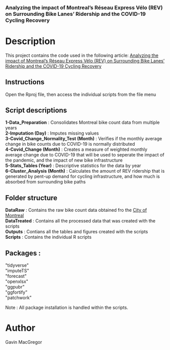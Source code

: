 ### Analyzing the impact of Montreal’s Réseau Express Vélo (REV) on Surrounding Bike Lanes’ Ridership and the COVID-19 Cycling Recovery

# Description
This project contains the code used in the following article: 
[Analyzing the impact of Montreal’s Réseau Express Vélo (REV) on Surrounding Bike Lanes’ Ridership and the COVID-19 Cycling Recovery](https://www.mdpi.com/2071-1050/16/14/5992)

## Instructions

Open the Rproj file, then access the individual scripts from the file menu <br/>

## Script descriptions

**1-Data_Preparation** :  Consolidates Montreal bike count data from multiple years <br/>
**2-Imputation (Day)** :  Imputes missing values <br/>
**3-Covid_Change_Normality_Test (Month)** : Verifies if the monthly average change in bike counts due to COVID-19 is normally distributed <br/>
**4-Covid_Change (Month)** : Creates a measure of weighted monthly average change due to COVID-19 that will be used to seperate the impact of the pandemic, and the impact of new bike infrastructure <br/>
**5-Stats_Tables (Year)** : Descriptive statistics for the data by year <br/>
**6-Cluster_Analysis (Month)** : Calculates the amount of REV ridership that is generated by pent-up demand for cycling infrastructure, and how much is absorbed from surrounding bike paths <br/>

## Folder structure 

**DataRaw** : Contains the raw bike count data obtained fro the [City of Montreal](https://donnees.montreal.ca/en/dataset/velos-comptage) <br/>
**DataTreated** : Contains all the processed data that was created with the scripts <br/>
**Outputs** : Contians all the tables and figures created with the scripts <br/>
**Scripts** : Contains the individual R scripts <br/>

## Packages : 
"tidyverse" <br/>
"imputeTS" <br/>
"forecast" <br/>
"openxlsx" <br/>
"ggpubr" <br/>
"ggfortify" <br/>
"patchwork" <br/>

Note : All package installation is handled within the scripts.

# Author

Gavin MacGregor
